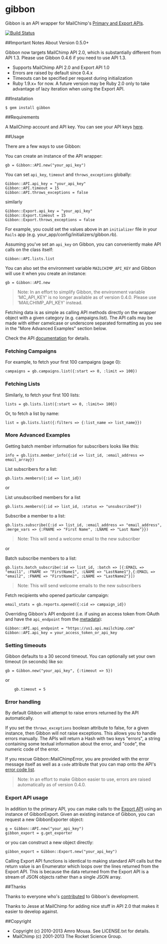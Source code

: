 # gibbon

Gibbon is an API wrapper for MailChimp's [Primary and Export APIs](http://www.mailchimp.com/api).

[![Build Status](https://secure.travis-ci.org/amro/gibbon.png)](http://travis-ci.org/amro/gibbon)

##Important Notes About Version 0.5.0+

Gibbon now targets MailChimp API 2.0, which is substantially different from API 1.3. Please use Gibbon 0.4.6 if you need to use API 1.3.

* Supports MailChimp API 2.0 and Export API 1.0
* Errors are raised by default since 0.4.x
* Timeouts can be specified per request during initialization
* Ruby 1.9.x+ for now. A future version may be Ruby 2.0 only to take advantage of lazy iteration when using the Export API.

##Installation

    $ gem install gibbon

##Requirements

A MailChimp account and API key. You can see your API keys [here](http://admin.mailchimp.com/account/api).

##Usage

There are a few ways to use Gibbon:

You can create an instance of the API wrapper:

    gb = Gibbon::API.new("your_api_key")

You can set `api_key`, `timeout` and `throws_exceptions` globally:

    Gibbon::API.api_key = "your_api_key"
    Gibbon::API.timeout = 15
    Gibbon::API.throws_exceptions = false
		
similarly

    Gibbon::Export.api_key = "your_api_key"
    Gibbon::Export.timeout = 15
    Gibbon::Export.throws_exceptions = false
    
For example, you could set the values above in an `initializer` file in your `Rails` app (e.g. your\_app/config/initializers/gibbon.rb).

Assuming you've set an `api_key` on Gibbon, you can conveniently make API calls on the class itself:

    Gibbon::API.lists.list

You can also set the environment variable `MAILCHIMP_API_KEY` and Gibbon will use it when you create an instance:

    gb = Gibbon::API.new

> Note: In an effort to simplify Gibbon, the environment variable 'MC_API_KEY' is no longer available as of version 0.4.0. Please use 'MAILCHIMP_API_KEY' instead.

Fetching data is as simple as calling API methods directly on the wrapper
object with a given category (e.g. campaigns.list).  The API calls may be made with either camelcase or  underscore
separated formatting as you see in the "More Advanced Examples" section below.

Check the API [documentation](http://apidocs.mailchimp.com/api/2.0/) for details.

### Fetching Campaigns

For example, to fetch your first 100 campaigns (page 0):

    campaigns = gb.campaigns.list({:start => 0, :limit => 100})

### Fetching Lists

Similarly, to fetch your first 100 lists:

    lists = gb.lists.list({:start => 0, :limit=> 100})

Or, to fetch a list by name:

    list = gb.lists.list({:filters => {:list_name => list_name}})

### More Advanced Examples

Getting batch member information for subscribers looks like this:

    info = gb.lists.member_info({:id => list_id, :email_address => email_array})

List subscribers for a list:

    gb.lists.members({:id => list_id})

or

List unsubscribed members for a list

    gb.lists.members({:id => list_id, :status => "unsubscribed"})

Subscribe a member to a list:

    gb.lists.subscribe({:id => list_id, :email_address => "email_address", :merge_vars => {:FNAME => "First Name", :LNAME => "Last Name"}})

> Note: This will send a welcome email to the new subscriber

or

Batch subscribe members to a list:

    gb.lists.batch_subscribe(:id => list_id, :batch => [{:EMAIL => "email1", :FNAME => "FirstName1", :LNAME => "LastName1"},{:EMAIL => "email2", :FNAME => "FirstName2", :LNAME => "LastName2"}])

> Note: This will send welcome emails to the new subscribers

Fetch recipients who opened particular campaign:

    email_stats = gb.reports.opened({:cid => campaign_id})

Overriding Gibbon's API endpoint (i.e. if using an access token from OAuth and have the `api_endpoint` from the [metadata](http://apidocs.mailchimp.com/oauth2/)):

    Gibbon::API.api_endpoint = "https://us1.api.mailchimp.com"
    Gibbon::API.api_key = your_access_token_or_api_key

### Setting timeouts

Gibbon defaults to a 30 second timeout. You can optionally set your own timeout (in seconds) like so:

    gb = Gibbon.new("your_api_key", {:timeout => 5})

or

		gb.timeout = 5

### Error handling

By default Gibbon will attempt to raise errors returned by the API automatically.

If you set the `throws_exceptions` boolean attribute to false, for a given instance,
then Gibbon will not raise exceptions. This allows you to handle errors manually. The
APIs will return a Hash with two keys "errors", a string containing some textual
information about the error, and "code", the numeric code of the error.

If you rescue Gibbon::MailChimpError, you are provided with the error message itself as well as
a `code` attribute that you can map onto the API's [error code list](http://apidocs.mailchimp.com/api/rtfm/exceptions.field.php).

> Note: In an effort to make Gibbon easier to use, errors are raised automatically as of version 0.4.0.

### Export API usage

In addition to the primary API, you can make calls to the [Export API](http://apidocs.mailchimp.com/export/1.0/) using an instance of GibbonExport.  Given an existing instance of Gibbon, you can request a new GibbonExporter object:

    g = Gibbon::API.new("your_api_key")
    gibbon_export = g.get_exporter

or you can construct a new object directly:

    gibbon_export = Gibbon::Export.new("your_api_key")

Calling Export API functions is identical to making standard API calls but the
return value is an Enumerator which loops over the lines returned from the
Export API.  This is because the data returned from the Export API is a stream
of JSON objects rather than a single JSON array.

##Thanks

Thanks to everyone who's [contributed](https://github.com/amro/gibbon/contributors) to Gibbon's development.

Thanks to Jesse at MailChimp for adding nice stuff in API 2.0 that makes it easier to develop against.

##Copyright

* Copyright (c) 2010-2013 Amro Mousa. See LICENSE.txt for details.
* MailChimp (c) 2001-2013 The Rocket Science Group.
